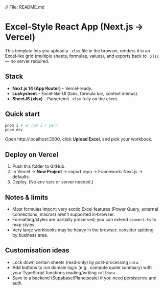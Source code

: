 // File: README.md
# Excel‑Style React App (Next.js → Vercel)


This template lets you upload a `.xlsx` file in the browser, renders it in an Excel‑like grid (multiple sheets, formulas, values), and exports back to `.xlsx` — no server required.


## Stack
- **Next.js 14 (App Router)** – Vercel‑ready.
- **Luckysheet** – Excel‑like UI (tabs, formula bar, context menus).
- **SheetJS (xlsx)** – Parse/emit `.xlsx` fully on the client.


## Quick start
```bash
pnpm i # or npm i / yarn
pnpm dev
```
Open http://localhost:3000, click **Upload Excel**, and pick your workbook.


## Deploy on Vercel
1. Push this folder to GitHub.
2. In Vercel → **New Project** → import repo → Framework: Next.js → defaults.
3. Deploy. (No env vars or server needed.)


## Notes & limits
- Most formulas import; very exotic Excel features (Power Query, external connections, macros) aren’t supported in‑browser.
- Formatting/styles are partially preserved; you can extend `convert.ts` to map styles.
- Very large workbooks may be heavy in the browser; consider splitting by business area.


## Customisation ideas
- Lock down certain sheets (read‑only) by post‑processing `data`.
- Add buttons to run domain logic (e.g., compute quote summary) with your TypeScript functions reading/writing `celldata`.
- Save to a backend (Supabase/Planetscale) if you need persistence and auth.
